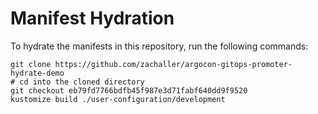 # Manifest Hydration

To hydrate the manifests in this repository, run the following commands:

```shell
git clone https://github.com/zachaller/argocon-gitops-promoter-hydrate-demo
# cd into the cloned directory
git checkout eb79fd7766bdfb45f987e3d71fabf640dd9f9520
kustomize build ./user-configuration/development
```
